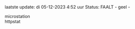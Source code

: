 laatste update: 
di 05-12-2023  4:52   uur 
Status: FAALT - geel - 
<div class="service R">microstation</div><div class="service Y">httpstat</div>
